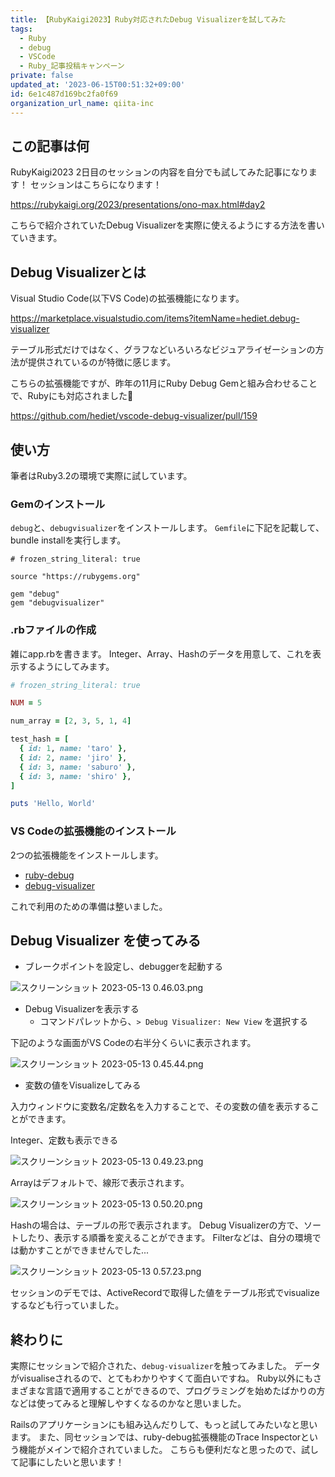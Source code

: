 ```yaml
---
title: 【RubyKaigi2023】Ruby対応されたDebug Visualizerを試してみた
tags:
  - Ruby
  - debug
  - VSCode
  - Ruby_記事投稿キャンペーン
private: false
updated_at: '2023-06-15T00:51:32+09:00'
id: 6e1c487d169bc2fa0f69
organization_url_name: qiita-inc
---
```

## この記事は何

RubyKaigi2023 2日目のセッションの内容を自分でも試してみた記事になります！
セッションはこちらになります！

https://rubykaigi.org/2023/presentations/ono-max.html#day2

こちらで紹介されていたDebug Visualizerを実際に使えるようにする方法を書いていきます。

## Debug Visualizerとは

Visual Studio Code(以下VS Code)の拡張機能になります。

https://marketplace.visualstudio.com/items?itemName=hediet.debug-visualizer

テーブル形式だけではなく、グラフなどいろいろなビジュアライゼーションの方法が提供されているのが特徴に感じます。

こちらの拡張機能ですが、昨年の11月にRuby Debug Gemと組み合わせることで、Rubyにも対応されました:tada:

https://github.com/hediet/vscode-debug-visualizer/pull/159

## 使い方

筆者はRuby3.2の環境で実際に試しています。

### Gemのインストール

`debug`と、`debugvisualizer`をインストールします。
`Gemfile`に下記を記載して、bundle installを実行します。

```ruby:Gemfile
# frozen_string_literal: true

source "https://rubygems.org"

gem "debug"
gem "debugvisualizer"
```

### .rbファイルの作成

雑にapp.rbを書きます。
Integer、Array、Hashのデータを用意して、これを表示するようにしてみます。

```ruby:app.rb
# frozen_string_literal: true

NUM = 5

num_array = [2, 3, 5, 1, 4]

test_hash = [
  { id: 1, name: 'taro' },
  { id: 2, name: 'jiro' },
  { id: 3, name: 'saburo' },
  { id: 3, name: 'shiro' },
]

puts 'Hello, World'

```

### VS Codeの拡張機能のインストール

2つの拡張機能をインストールします。

- [ruby-debug](https://marketplace.visualstudio.com/items?itemName=castwide.ruby-debug)
- [debug-visualizer](https://marketplace.visualstudio.com/items?itemName=hediet.debug-visualizer)

これで利用のための準備は整いました。

## Debug Visualizer を使ってみる

- ブレークポイントを設定し、debuggerを起動する

![スクリーンショット 2023-05-13 0.46.03.png](https://qiita-image-store.s3.ap-northeast-1.amazonaws.com/0/166596/2182dc30-7f9e-18b9-5d4e-0fb38f248632.png)

- Debug Visualizerを表示する
  - コマンドパレットから、`> Debug Visualizer: New View` を選択する

下記のような画面がVS Codeの右半分くらいに表示されます。

![スクリーンショット 2023-05-13 0.45.44.png](https://qiita-image-store.s3.ap-northeast-1.amazonaws.com/0/166596/e8b599b3-dc5b-f122-10f2-902428f929c4.png)

- 変数の値をVisualizeしてみる

入力ウィンドウに変数名/定数名を入力することで、その変数の値を表示することができます。

Integer、定数も表示できる

![スクリーンショット 2023-05-13 0.49.23.png](https://qiita-image-store.s3.ap-northeast-1.amazonaws.com/0/166596/9194900a-aa2a-9e3f-b792-07275527c8b0.png)

Arrayはデフォルトで、線形で表示されます。

![スクリーンショット 2023-05-13 0.50.20.png](https://qiita-image-store.s3.ap-northeast-1.amazonaws.com/0/166596/6e999e22-c505-d3d5-758d-949834d98b5d.png)

Hashの場合は、テーブルの形で表示されます。
Debug Visualizerの方で、ソートしたり、表示する順番を変えることができます。
Filterなどは、自分の環境では動かすことができませんでした...

![スクリーンショット 2023-05-13 0.57.23.png](https://qiita-image-store.s3.ap-northeast-1.amazonaws.com/0/166596/20249e49-41e5-355a-a507-a32c747f132d.png)

セッションのデモでは、ActiveRecordで取得した値をテーブル形式でvisualizeするなども行っていました。

## 終わりに

実際にセッションで紹介された、`debug-visualizer`を触ってみました。
データがvisualiseされるので、とてもわかりやすくて面白いですね。
Ruby以外にもさまざまな言語で適用することができるので、プログラミングを始めたばかりの方などは使ってみると理解しやすくなるのかなと思いました。

Railsのアプリケーションにも組み込んだりして、もっと試してみたいなと思います。
また、同セッションでは、ruby-debug拡張機能のTrace Inspectorという機能がメインで紹介されていました。
こちらも便利だなと思ったので、試して記事にしたいと思います！
